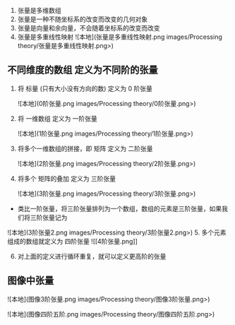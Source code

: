
1. 张量是多维数组
2. 张量是一种不随坐标系的改变而改变的几何对象
3. 张量是向量和余向量，不会随着坐标系的改变而改变
4. 张量是多重线性映射
![本地](张量是多重线性映射.png images/Processing theory/张量是多重线性映射.png>)

## 不同维度的数组 定义为不同阶的张量
1. 将 标量 (只有大小没有方向的数) 定义为 0 阶张量 

    ![本地](0阶张量.png images/Processing theory/0阶张量.png>)
2. 将 一维数组 定义为 一阶张量 

    ![本地](1阶张量.png images/Processing theory/1阶张量.png>)
3. 将多个一维数组的拼接，即 矩阵 定义为 二阶张量

    ![本地](2阶张量.png images/Processing theory/2阶张量.png>)
4. 将多个 矩阵的叠加 定义为 三阶张量

    ![本地](3阶张量.png images/Processing theory/3阶张量.png>)
* 类比一阶张量，将三阶张量排列为一个数组，数组的元素是三阶张量，如果我们将三阶张量记为

![本地](3阶张量2.png images/Processing theory/3阶张量2.png>)
5. 多个元素组成的数组就定义为 四阶张量 
![[4阶张量.png]]
 
6. 对上面的定义进行循环重复，就可以定义更高阶的张量

## 图像中张量
![本地](图像3阶张量.png images/Processing theory/图像3阶张量.png>)

![本地](图像四阶五阶.png images/Processing theory/图像四阶五阶.png>)